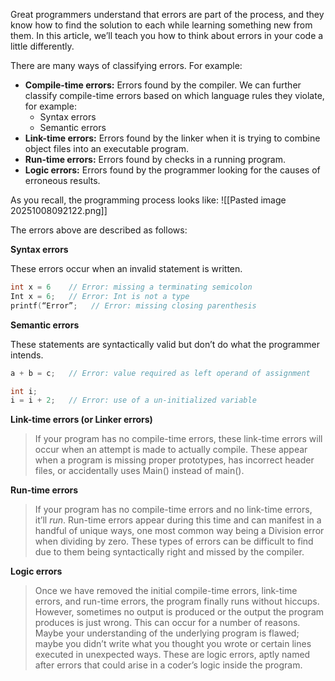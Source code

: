 
Great programmers understand that errors are part of the process, and they know how to find the solution to each while learning something new from them. In this article, we’ll teach you how to think about errors in your code a little differently.

There are many ways of classifying errors. For example:

- **Compile-time errors:** Errors found by the compiler. We can further classify compile-time errors based on which language rules they violate, for example:
    - Syntax errors
    - Semantic errors
- **Link-time errors:** Errors found by the linker when it is trying to combine object files into an executable program.
- **Run-time errors:** Errors found by checks in a running program.
- **Logic errors:** Errors found by the programmer looking for the causes of erroneous results.

As you recall, the programming process looks like:
![[Pasted image 20251008092122.png]]

The errors above are described as follows:

**Syntax errors**

These errors occur when an invalid statement is written.
```c
int x = 6    // Error: missing a terminating semicolon
Int x = 6;   // Error: Int is not a type
printf(“Error”;   // Error: missing closing parenthesis
```

**Semantic errors**

These statements are syntactically valid but don’t do what the programmer intends.
```c
a + b = c;   // Error: value required as left operand of assignment

int i;
i = i + 2;   // Error: use of a un-initialized variable
```


**Link-time errors (or Linker errors)**
> If your program has no compile-time errors, these link-time errors will occur when an attempt is made to actually compile. These appear when a program is missing proper prototypes, has incorrect header files, or accidentally uses Main() instead of main().


**Run-time errors**
> If your program has no compile-time errors and no link-time errors, it’ll _run_. Run-time errors appear during this time and can manifest in a handful of unique ways, one most common way being a Division error when dividing by zero. These types of errors can be difficult to find due to them being syntactically right and missed by the compiler.


**Logic errors**
>Once we have removed the initial compile-time errors, link-time errors, and run-time errors, the program finally runs without hiccups. However, sometimes no output is produced or the output the program produces is just wrong. This can occur for a number of reasons. Maybe your understanding of the underlying program is flawed; maybe you didn’t write what you thought you wrote or certain lines executed in unexpected ways. These are logic errors, aptly named after errors that could arise in a coder’s logic inside the program.